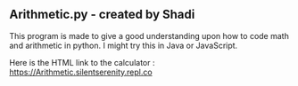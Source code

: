 ## Arithmetic.py - created by Shadi
This program is made to give a good understanding upon how to code math and arithmetic in python.
I might try this in Java or JavaScript.

Here is the HTML link to the calculator : https://Arithmetic.silentserenity.repl.co
